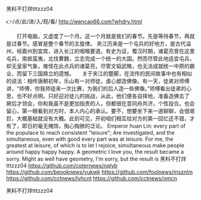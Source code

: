 
黑料不打烊tttzzz04




👉/点/此/进/入/观/看/ http://wencao66.com?whdry.html




　　打开电脑，又虚度了一个月。这一个月就是我们的春节。先是等待春节，再就是过春节。感冒是整个春节的主旋律。
夹江历来是一个屯兵的好地方，是古代溢州，经嘉州到宜宾，进入长江的咽喉要道。有史为证，蜀汉时期，诸葛亮曾在这里屯兵，南抵蛮夷，北伐曹魏，立志完成一个统一的大国。然而尽管此地适宜屯兵，却无皇家气象，难怪在此点兵的诸葛亮，尽管文韬武略，也无法成就统一中原的霸业，而留下三国鼎立的遗憾。　　关于夹江的蹩脚，在流传的民间故事中也有相似的说法：相传唐朝初年，乐山有一对师徒，虔心塑造佛像。有一天，徒弟对师傅讲，“师傅，你我师徒来一次比赛，为我们的后人造一些佛像。”师傅看出徒弟的心思，也不好点明，只好迎对徒儿的挑战，从此，他们便各自择地，准备造佛去了　　　
厥后才领会，你和我虽不是更加指责的人，但都很在意同舟共济，个性投合。也会留心，第一眼看到对方时，本人内心的承认。要不，想要坐下来一道聊聊，会很艰巨，大概基础就没有大概。此刻可见，开初咱们相互给对方的第一回忆还不错，才有了，即日的毫无掩饰，掏心掏肺的泛论。
Emperor huan Lin: every part of the populace to reach consistent "leisure";
Are investigated, and the simultaneous, even with good every part was at leisure.
For me, the greatest at leisure, of which is to let I rejoice, simultaneous make people around happy happy happy.
A geometric I love you, the result became a sorry.
Might as well have geometry, I'm sorry, but the result is
黑料不打烊tttzzz04 https://github.com/coternews/nqlyb
https://github.com/beooknews/yukwk
https://github.com/foolnews/msznlm
https://github.com/cctnews/lvhcnt
https://github.com/cctnews/omcn





黑料不打烊tttzzz04
